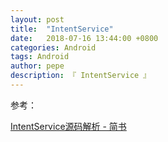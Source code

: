 ```yaml
---
layout: post
title:  "IntentService"
date:   2018-07-16 13:44:00 +0800
categories: Android
tags: Android
author: pepe
description: 『 IntentService 』
---
```




















参考：

[IntentService源码解析 - 简书](https://www.jianshu.com/p/83d9a3e09f0a)






